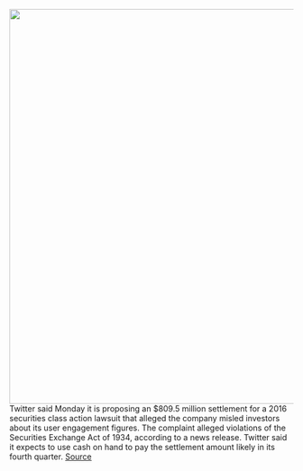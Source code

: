<img src='https://cdn.vox-cdn.com/thumbor/V9NvOsou01hiLSv8eR0dqaNEXsc=/0x0:2040x1360/1200x800/filters:focal(857x517:1183x843)/cdn.vox-cdn.com/uploads/chorus_image/image/69883127/acastro_180130_1777_0008.0.jpg' width='700px' /><br/>
Twitter said Monday it is proposing an $809.5 million settlement for a 2016 securities class action lawsuit that alleged the company misled investors about its user engagement figures. The complaint alleged violations of the Securities Exchange Act of 1934, according to a news release. Twitter said it expects to use cash on hand to pay the settlement amount likely in its fourth quarter.
<a href='https://www.theverge.com/2021/9/20/22683828/twitter-809-million-settlement-securities-monthly-users-investors-engagement'> Source <a/>